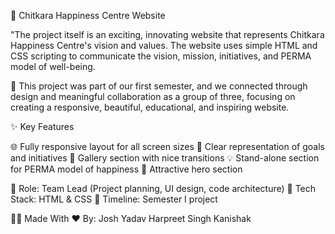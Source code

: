 💫 Chitkara Happiness Centre Website


"The project itself is an exciting, innovating website that represents Chitkara Happiness Centre's vision and values. The website uses simple HTML and CSS scripting to communicate the vision, mission, initiatives, and PERMA model of well-being.


🚀 This project was part of our first semester, and we connected through design and meaningful collaboration as a group of three, focusing on creating a responsive, beautiful, educational, and inspiring website.


✨ Key Features

🌐 Fully responsive layout for all screen sizes
🎯 Clear representation of goals and initiatives
📸 Gallery section with nice transitions
💡 Stand-alone section for PERMA model of happiness
🎨 Attractive hero section


🔹 Role: Team Lead (Project planning, UI design, code architecture)
🔹 Tech Stack: HTML & CSS
🔹 Timeline: Semester I project


👨‍💻 Made With ❤️ By:
Josh Yadav
Harpreet Singh
Kanishak
